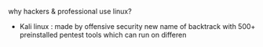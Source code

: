 why hackers & professional use linux?
- Kali linux :
made by offensive security new name of backtrack with 500+ preinstalled pentest tools which can run on differen